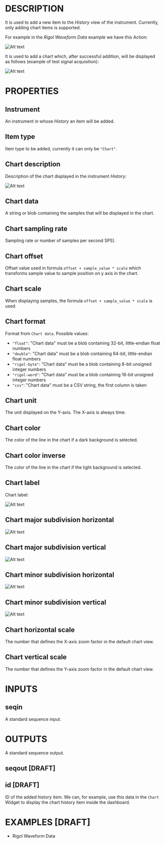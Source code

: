 # DESCRIPTION

It is used to add a new item to the _History_ view of the instrument. Currently, only adding chart items is supported.

For example in the _Rigol Waveform Data_ example we have this Action:

![Alt text](../images/add_to_instrument_history_action.png)

It is used to add a chart which, after successful addition, will be displayed as follows (example of test signal acquisition):

![Alt text](../images/add_to_instrument_history_history.png)

# PROPERTIES

## Instrument

An instrument in whose _History_ an item will be added.

## Item type

Item type to be added, currently it can only be `"Chart"`.

## Chart description

Description of the chart displayed in the instrument _History_:

![Alt text](../images/add_to_instrument_history_description.png)

## Chart data

A string or blob containing the samples that will be displayed in the chart.

## Chart sampling rate

Sampling rate or number of samples per second SPS).

## Chart offset

Offset value used in formula `offset + sample_value * scale` which transforms sample value to sample position on y axis in the chart.

## Chart scale

When displaying samples, the formula `offset + sample_value * scale` is used.

## Chart format

Format from `Chart data`. Possible values:

- `"float"`: "Chart data" must be a blob containing 32-bit, little-endian float numbers
- `"double"`: "Chart data" must be a blob containing 64-bit, little-endian float numbers
- `"rigol-byte"`: "Chart data" must be a blob containing 8-bit unsigned integer numbers
- `"rigol-word"`: "Chart data" must be a blob containing 16-bit unsigned integer numbers
- `"csv"`: "Chart data" must be a CSV string, the first column is taken

## Chart unit

The unit displayed on the Y-axis. The X-axis is always time.

## Chart color

The color of the line in the chart if a dark background is selected.

## Chart color inverse

The color of the line in the chart if the light background is selected.

## Chart label

Chart label:

![Alt text](../images/add_to_instrument_history_label.png)

## Chart major subdivision horizontal

![Alt text](../images/add_to_instrument_history_major_subdivision_horizontal.png)

## Chart major subdivision vertical

![Alt text](../images/add_to_instrument_history_major_subdivision_vertical.png)

## Chart minor subdivision horizontal

![Alt text](../images/add_to_instrument_history_minor_subdivision_horizontal.png)

## Chart minor subdivision vertical

![Alt text](../images/add_to_instrument_history_minor_subdivision_vertical.png)

## Chart horizontal scale

The number that defines the X-axis zoom factor in the default chart view.

## Chart vertical scale

The number that defines the Y-axis zoom factor in the default chart view.

# INPUTS

## seqin

A standard sequence input.

# OUTPUTS

A standard sequence output.

## seqout [DRAFT]

## id [DRAFT]

ID of the added history item. We can, for example, use this data in the `Chart` Widget to display the chart history item inside the dashboard.

# EXAMPLES [DRAFT]

-   Rigol Waveform Data
